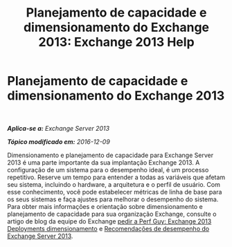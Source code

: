 ﻿---
title: 'Planejamento de capacidade e dimensionamento do Exchange 2013: Exchange 2013 Help'
TOCTitle: Planejamento de capacidade e dimensionamento do Exchange 2013
ms:assetid: d9852860-1a4c-4162-83f1-7131432be7d6
ms:mtpsurl: https://technet.microsoft.com/pt-br/library/Dn178505(v=EXCHG.150)
ms:contentKeyID: 54651985
ms.date: 05/22/2018
mtps_version: v=EXCHG.150
ms.translationtype: MT
---

# Planejamento de capacidade e dimensionamento do Exchange 2013

 

_**Aplica-se a:** Exchange Server 2013_

_**Tópico modificado em:** 2016-12-09_

Dimensionamento e planejamento de capacidade para Exchange Server 2013 é uma parte importante da sua implantação Exchange 2013. A configuração de um sistema para o desempenho ideal, é um processo repetitivo. Reserve um tempo para entender a todas as variáveis que afetam seu sistema, incluindo o hardware, a arquitetura e o perfil de usuário. Com esse conhecimento, você pode estabelecer métricas de linha de base para os seus sistemas e faça ajustes para melhorar o desempenho do sistema. Para obter mais informações e orientação sobre dimensionamento e planejamento de capacidade para sua organização Exchange, consulte o artigo de blog da equipe do Exchange [pedir a Perf Guy: Exchange 2013 Deployments dimensionamento](https://go.microsoft.com/fwlink/p/?linkid=301990) e [Recomendações de desempenho do Exchange Server 2013](exchange-server-2013-performance-recommendations-exchange-2013-help.md).

